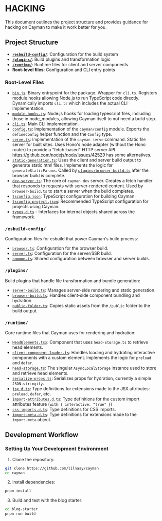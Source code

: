 # HACKING

This document outlines the project structure and provides guidance for hacking on Cayman to make it work better for you.

## Project Structure

- **[`/esbuild-config/`](#esbuild-config)**: Configuration for the build system
- **[`/plugins/`](#plugins)**: Build plugins and transformation logic
- **[`/runtime/`](#runtime)**: Runtime files for client and server components
- **Root-level files**: Configuration and CLI entry points

### Root-Level Files

- [`bin.js`](./bin.js): Binary entrypoint for the package. Wrapper for `cli.ts`. Registers module hooks allowing Node.js to run TypeScript code directly. Dynamically imports `cli.ts` which includes the actual CLI implementation.
- [`module-hooks.js`](./module-hooks.js): Node.js hooks for loading typescript files, including those in node_modules, allowing Cayman itself to not need a build step.
- [`cli.ts`](./cli.ts): Main CLI implementation.
- [`config.ts`](./config.ts): Implementation of the `cayman/config` module. Exports the `defineConfig` helper function and the `Config` type.
- [`serve.ts`](./serve.ts): Implementation of the `cayman serve` command. Static file server for built sites. Uses Hono's node adapter (without the Hono router) to provide a "fetch-based" HTTP server API. https://github.com/nodejs/node/issues/42529 has some alternatives.
- [`static-generation.ts`](./static-generation.ts): Uses the client and server build output to generate static html files. Implements the logic for `generateStaticParams`. Called by [`plugins/browser-build.ts`](./plugins/browser-build.ts) after the browser build is complete.
- [`dev-server.ts`](./dev-server.ts): The core of `cayman dev` server. Creates a fetch handler that responds to requests with server-rendered content. Used by `browser-build.ts` to start a server when the build completes.
- [`tsconfig.json`](./tsconfig.json): TypeScript configuration for building Cayman.
- [`tsconfig.project.json`](./tsconfig.project.json): Recommended TypeScript configuration for projects using Cayman.
- [`types.d.ts`](./types.d.ts) - Interfaces for internal objects shared across the framework.

### `/esbuild-config/`

Configuration files for esbuild that power Cayman's build process:

- [`browser.ts`](./esbuild-config/browser.ts): Configuration for the browser build.
- [`server.ts`](./esbuild-config/server.ts): Configuration for the server/SSR build.
- [`common.ts`](./esbuild-config/common.ts): Shared configuration between browser and server builds.

### `/plugins/`

Build plugins that handle file transformation and bundle generation:

- [`server-build.ts`](./plugins/server-build.ts): Manages server-side rendering and static generation.
- [`browser-build.ts`](./plugins/browser-build.ts): Handles client-side component bundling and hydration.
- [`public-folder.ts`](./plugins/public-folder.ts): Copies static assets from the `/public` folder to the build output.

### `/runtime/`

Core runtime files that Cayman uses for rendering and hydration:

- [`HeadElements.tsx`](./runtime/HeadElements.tsx): Component that uses `head-storage.ts` to retrieve head elements.
- [`client-component-loader.ts`](./runtime/client-component-loader.ts): Handles loading and hydrating interactive components with a custom element. Implements the logic for `preload` and `defer`.
- [`head-storage.ts`](./runtime/head-storage.ts): The singular `AsyncLocalStorage` instance used to store and retrieve head elements.
- [`serialize-props.ts`](./runtime/serialize-props.ts): Serializes props for hydration, currently a simple `JSON.stringify`.
- [`jsx.d.ts`](./runtime/jsx.d.ts): Type definitions for extensions made to the JSX attributes: `preload`, `defer`, etc.
- [`import-attributes.d.ts`](./runtime/import-attributes.d.ts): Type definitions for the custom import attributes feature (`with { interactive: "true" }`)
- [`css-imports.d.ts`](./runtime/css-imports.d.ts): Type definitions for CSS imports.
- [`import-meta.d.ts`](./runtime/import-meta.d.ts): Type definitions for extensions made to the `import.meta` object.

## Development Workflow

### Setting Up Your Development Environment

1. Clone the repository:
```bash
git clone https://github.com/lilnasy/cayman
cd cayman
```

2. Install dependencies:
```bash
pnpm install
```

3. Build and test with the blog starter:
```bash
cd blog-starter
pnpm run build
```
